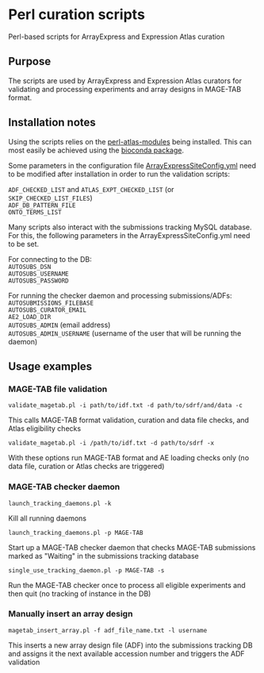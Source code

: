 # Perl curation scripts
Perl-based scripts for ArrayExpress and Expression Atlas curation

## Purpose

The scripts are used by ArrayExpress and Expression Atlas curators for validating and processing experiments and array designs in MAGE-TAB format.


## Installation notes
Using the scripts relies on the [perl-atlas-modules](https://github.com/ebi-gene-expression-group/perl-atlas-modules) being installed. This can most easily be achieved using the [bioconda package](https://anaconda.org/bioconda/perl-atlas-modules).

Some parameters in the configuration file [ArrayExpressSiteConfig.yml](https://github.com/ebi-gene-expression-group/perl-atlas-modules/blob/develop/supporting_files/ArrayExpressSiteConfig.yml.default) need to be modified after installation in order to run the validation scripts:

`ADF_CHECKED_LIST` and `ATLAS_EXPT_CHECKED_LIST` (or `SKIP_CHECKED_LIST_FILES`)<br>
`ADF_DB_PATTERN_FILE`<br>
`ONTO_TERMS_LIST`

Many scripts also interact with the submissions tracking MySQL database. For this, the following parameters in the ArrayExpressSiteConfig.yml need to be set.

For connecting to the DB:<br>
`AUTOSUBS_DSN`<br>
`AUTOSUBS_USERNAME`<br>
`AUTOSUBS_PASSWORD`<br>

For running the checker daemon and processing submissions/ADFs:<br>
`AUTOSUBMISSIONS_FILEBASE`<br>
`AUTOSUBS_CURATOR_EMAIL`<br>
`AE2_LOAD_DIR`<br>
`AUTOSUBS_ADMIN` (email address)<br>
`AUTOSUBS_ADMIN_USERNAME` (username of the user that will be running the daemon)

## Usage examples

### MAGE-TAB file validation

```
validate_magetab.pl -i path/to/idf.txt -d path/to/sdrf/and/data -c
```
This calls MAGE-TAB format validation, curation and data file checks, and Atlas eligibility checks

```
validate_magetab.pl -i /path/to/idf.txt -d path/to/sdrf -x
```
With these options run MAGE-TAB format and AE loading checks only (no data file, curation or Atlas checks are triggered)


### MAGE-TAB checker daemon

```
launch_tracking_daemons.pl -k
```
Kill all running daemons

```
launch_tracking_daemons.pl -p MAGE-TAB
```
Start up a MAGE-TAB checker daemon that checks MAGE-TAB submissions marked as "Waiting" in the submissions tracking database

```
single_use_tracking_daemon.pl -p MAGE-TAB -s
```
Run the MAGE-TAB checker once to process all eligible experiments and then quit (no tracking of instance in the DB)


### Manually insert an array design

```
magetab_insert_array.pl -f adf_file_name.txt -l username
```
This inserts a new array design file (ADF) into the submissions tracking DB and assigns it the next available accession number and triggers the ADF validation
